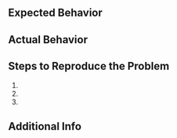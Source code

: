 <!--
Pro-tip: You can leave this block commented, and it still works!

Select the appropriate areas for your issue:

/area API
/area monitoring
/area networking
/area test-and-release

Classify what kind of issue this is:

/kind question
/kind bug
/kind cleanup
/kind doc
/kind feature
/kind good-first-issue

-->

## Expected Behavior

## Actual Behavior

## Steps to Reproduce the Problem

1.
2.
3.

## Additional Info
